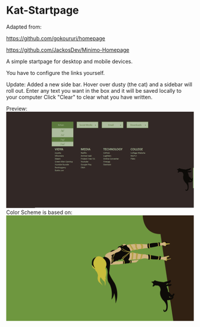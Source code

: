 Kat-Startpage
=============
Adapted from:

  https://github.com/gokoururi/homepage
  
  https://github.com/JackosDev/Minimo-Homepage
  
A simple startpage for desktop and mobile devices.

You have to configure the links yourself.

Update:
  Added a new side bar. Hover over dusty (the cat) and a sidebar will roll out.
  Enter any text you want in the box and it will be saved locally to your computer
  Click "Clear" to clear what you have written.
  
Preview: 
![Alt text](/preview.png)
Color Scheme is based on:
![Alt text](/gravityrush.png)

